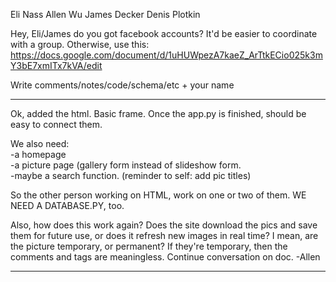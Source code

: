 Eli Nass
Allen Wu
James Decker
Denis Plotkin

Hey, Eli/James do you got facebook accounts? It'd be easier to coordinate with a group.
Otherwise, use this:
https://docs.google.com/document/d/1uHUWpezA7kaeZ_ArTtkECio025k3mY3bE7xmITx7kVA/edit

Write comments/notes/code/schema/etc + your name
__________________________________________________________________________

Ok, added the html. Basic frame. Once the app.py is finished, should be easy to connect them.

We also need:    
-a homepage       
-a picture page (gallery form instead of slideshow form.    
-maybe a search function. (reminder to self: add pic titles)

So the other person working on HTML, work on one or two of them. WE NEED A DATABASE.PY, too.

Also, how does this work again? Does the site download the pics and save them for future use, or does it refresh new images in real time?
I mean, are the picture temporary, or permanent? If they're temporary, then the comments and tags are meaningless.
Continue conversation on doc.
-Allen
___________________________________________________________________________